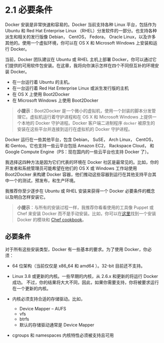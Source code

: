 # 2.1 必要条件

Docker 安装是非常快速和容易的。Docker 当前支持各种 Linux 平台，包括作为 Ubuntu 和  Red Hat Enterprise Linux （RHEL）分发软件的一部分。也支持各种派生和相关的发行版像 Debian， CentOS， Fedora， Oracle Linux，以及许多其他的。使用一个虚拟环境，你可以在 OS X 和 Microsoft Windows 上安装和运行 Docker。


当前，Docker 团队建议在 Ubuntu 或 RHEL 主机上部署 Docker，你可以通过它们提供的可用软件包安装。在这章，我将向你演示怎样在四个不同但互补的环境安装 Docker。

- 在一台运行着 Ubuntu 的主机。
- 在一台运行着 Red Hat Enterprise Linux 或派生发行版的主机
- 在 OS X 上使用 Boot2Docker
- 在 Microsoft Windows 上使用 Boot2Docker

> **小提示**：Boot2Docker 是一个微小的虚拟机，使用一个封装的脚本分发管理它。虚拟机运行着守护进程和在 OS X 和 Microsoft Windows 上提供一个本地的 Docker 守护进程。Docker 客户端二进制程序 `docker` 被原生的安装在这些平台并连接到运行在虚拟机的 Docker 守护进程。


Docker 运行在一些其他平台，包含 Debian， SuSE， Arch Linux， CentOS， 和 Gentoo。它也支持一些云平台包括 Amazon EC2， Rackspace Cloud， 和 Google Compute Engine（PS：现在国内的一些云平台也支持 Docker 了）。

我选择这四种方法是因为它们代表的环境在 Docker 社区是最常见的。比如，你的开发者和系统管理员可能希望在他们的 OS X 或 Windows 工作站使用 Boot2Docker 来构建 Docker 容器，他们推动这些容器到运行在其他支持平台其中一个的测试，预发布，和生产环境。


我推荐你至少逐步在 Ubuntu 或 RHEL 安装来获得一个 Docker 必要条件的概念以及明白怎样安装它。

>**小提示**：与所有的安装过程一样，我推荐你看看使用的工具像  Puppet 或 Chef 来安装 Docker 而不是手动安装。比如，你可以在[这里][1]找到一个安装 Docker 的模块和 [Chef cookbook][2]。


## 必要条件

对于所有这些安装类型，Docker 有一些基本的要求。为了使用 Docker，你必须：

-  64 位架构（当前仅仅是 x86_64 和 amd64 ）。32-bit 目前还不支持。
- Linux 3.8 或更新的内核。一些早期的内核，从 2.6.x 和更新的将运行 Docker 成功。 不过，你的结果将大大不同，因此，如果你需要支持，你将被要求运行在一个更新的内核。
- 内核必须支持合适的存储驱动。比如，
    - Device Mapper – AUFS
    - vfs
    - btrfs
    - 默认的存储驱动通常是 Device Mapper

- cgroups 和 namespaces 内核特性必须被支持且可用





  [1]: http://docs.docker.com/use/puppet/
  [2]: http://community.opscode.com/cookbooks/docker